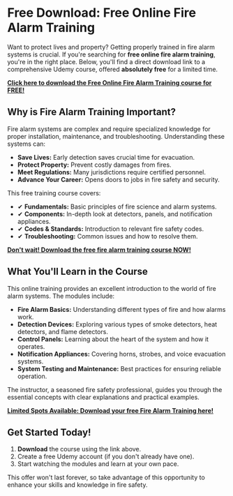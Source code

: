 # Free Download: Free Online Fire Alarm Training

Want to protect lives and property? Getting properly trained in fire alarm systems is crucial. If you're searching for **free online fire alarm training**, you're in the right place. Below, you'll find a direct download link to a comprehensive Udemy course, offered **absolutely free** for a limited time.

[**Click here to download the Free Online Fire Alarm Training course for FREE!**](https://udemywork.com/free-online-fire-alarm-training)

## Why is Fire Alarm Training Important?

Fire alarm systems are complex and require specialized knowledge for proper installation, maintenance, and troubleshooting. Understanding these systems can:

*   **Save Lives:** Early detection saves crucial time for evacuation.
*   **Protect Property:** Prevent costly damages from fires.
*   **Meet Regulations:** Many jurisdictions require certified personnel.
*   **Advance Your Career:** Opens doors to jobs in fire safety and security.

This free training course covers:

*   ✔ **Fundamentals:** Basic principles of fire science and alarm systems.
*   ✔ **Components:** In-depth look at detectors, panels, and notification appliances.
*   ✔ **Codes & Standards:** Introduction to relevant fire safety codes.
*   ✔ **Troubleshooting:** Common issues and how to resolve them.

[**Don't wait! Download the free fire alarm training course NOW!**](https://udemywork.com/free-online-fire-alarm-training)

## What You'll Learn in the Course

This online training provides an excellent introduction to the world of fire alarm systems. The modules include:

*   **Fire Alarm Basics:** Understanding different types of fire and how alarms work.
*   **Detection Devices:** Exploring various types of smoke detectors, heat detectors, and flame detectors.
*   **Control Panels:** Learning about the heart of the system and how it operates.
*   **Notification Appliances:** Covering horns, strobes, and voice evacuation systems.
*   **System Testing and Maintenance:** Best practices for ensuring reliable operation.

The instructor, a seasoned fire safety professional, guides you through the essential concepts with clear explanations and practical examples.

[**Limited Spots Available: Download your free Fire Alarm Training here!**](https://udemywork.com/free-online-fire-alarm-training)

## Get Started Today!

1.  **Download** the course using the link above.
2.  Create a free Udemy account (if you don't already have one).
3.  Start watching the modules and learn at your own pace.

This offer won't last forever, so take advantage of this opportunity to enhance your skills and knowledge in fire safety.
